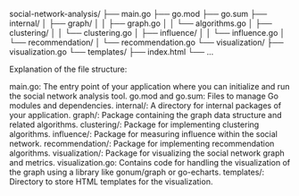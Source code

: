 

social-network-analysis/
├── main.go
├── go.mod
├── go.sum
├── internal/
│   ├── graph/
│   │   ├── graph.go
│   │   └── algorithms.go
│   ├── clustering/
│   │   └── clustering.go
│   ├── influence/
│   │   └── influence.go
│   └── recommendation/
│       └── recommendation.go
└── visualization/
    ├── visualization.go
    └── templates/
        ├── index.html
        └── ...


Explanation of the file structure:

main.go: The entry point of your application where you can initialize and run the social network analysis tool.
go.mod and go.sum: Files to manage Go modules and dependencies.
internal/: A directory for internal packages of your application.
graph/: Package containing the graph data structure and related algorithms.
clustering/: Package for implementing clustering algorithms.
influence/: Package for measuring influence within the social network.
recommendation/: Package for implementing recommendation algorithms.
visualization/: Package for visualizing the social network graph and metrics.
visualization.go: Contains code for handling the visualization of the graph using a library like gonum/graph or go-echarts.
templates/: Directory to store HTML templates for the visualization.